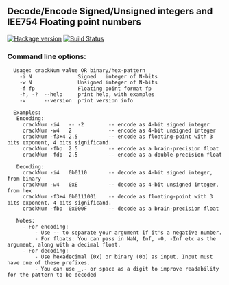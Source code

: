 ## Decode/Encode Signed/Unsigned integers and IEE754 Floating point numbers

[![Hackage version](http://img.shields.io/hackage/v/crackNum.svg?label=Hackage)](http://hackage.haskell.org/package/crackNum)
[![Build Status](http://img.shields.io/travis/LeventErkok/crackNum.svg?label=Build)](http://travis-ci.org/LeventErkok/crackNum)

### Command line options:
      Usage: crackNum value OR binary/hex-pattern
        -i N               Signed   integer of N-bits
        -w N               Unsigned integer of N-bits
        -f fp              Floating point format fp
        -h, -?  --help     print help, with examples
        -v      --version  print version info
      
      Examples:
       Encoding:
         crackNum -i4   -- -2        -- encode as 4-bit signed integer
         crackNum -w4   2            -- encode as 4-bit unsigned integer
         crackNum -f3+4 2.5          -- encode as floating-point with 3 bits exponent, 4 bits significand.
         crackNum -fbp  2.5          -- encode as a brain-precision float
         crackNum -fdp  2.5          -- encode as a double-precision float
      
       Decoding:
         crackNum -i4   0b0110       -- decode as 4-bit signed integer, from binary
         crackNum -w4   0xE          -- decode as 4-bit unsigned integer, from hex
         crackNum -f3+4 0b0111001    -- decode as floating-point with 3 bits exponent, 4 bits significand.
         crackNum -fbp  0x000F       -- decode as a brain-precision float
      
       Notes:
         - For encoding:
             - Use -- to separate your argument if it's a negative number.
             - For floats: You can pass in NaN, Inf, -0, -Inf etc as the argument, along with a decimal float.
         - For decoding:
             - Use hexadecimal (0x) or binary (0b) as input. Input must have one of these prefixes.
             - You can use _,- or space as a digit to improve readability for the pattern to be decoded
